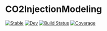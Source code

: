 # CO2InjectionModeling

[![Stable](https://img.shields.io/badge/docs-stable-blue.svg)](https://ellingsvee.github.io/CO2InjectionModeling.jl/stable/)
[![Dev](https://img.shields.io/badge/docs-dev-blue.svg)](https://ellingsvee.github.io/CO2InjectionModeling.jl/dev/)
[![Build Status](https://github.com/ellingsvee/CO2InjectionModeling.jl/actions/workflows/CI.yml/badge.svg?branch=main)](https://github.com/ellingsvee/CO2InjectionModeling.jl/actions/workflows/CI.yml?query=branch%3Amain)
[![Coverage](https://codecov.io/gh/ellingsvee/CO2InjectionModeling.jl/branch/main/graph/badge.svg)](https://codecov.io/gh/ellingsvee/CO2InjectionModeling.jl)
